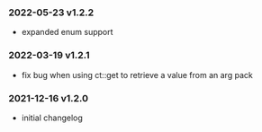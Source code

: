 ### 2022-05-23 v1.2.2
- expanded enum support

### 2022-03-19 v1.2.1
- fix bug when using ct::get to retrieve a value from an arg pack

### 2021-12-16 v1.2.0
- initial changelog
